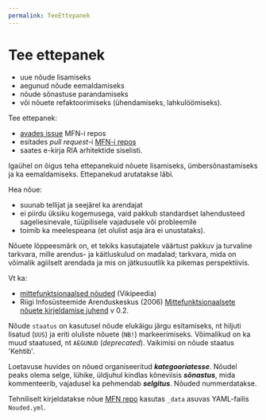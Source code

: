 ```yaml
---
permalink: TeeEttepanek
---
```


# Tee ettepanek

- uue nõude lisamiseks
- aegunud nõude eemaldamiseks
- nõude sõnastuse parandamiseks
- või nõuete refaktoorimiseks (ühendamiseks, lahkulöömiseks).

Tee ettepanek:
- <a href='https://github.com/e-gov/MFN/issues' target='_new'>avades issue</a> MFN-i repos
- esitades _pull request_-i [MFN-i repos](https://github.com/e-gov/MFN/)
- saates e-kirja RIA arhitektide siselisti.

Igaühel on õigus teha ettepanekuid nõuete lisamiseks, ümbersõnastamiseks ja ka eemaldamiseks. Ettepanekud arutatakse läbi. 

Hea nõue:
- suunab tellijat ja seejärel ka arendajat
- ei piirdu üksiku kogemusega, vaid pakkub standardset lahendusteed sageliesinevale, tüüpilisele vajadusele või probleemile
- toimib ka meelespeana (et olulist asja ära ei unustataks).

Nõuete lõppeesmärk on, et tekiks kasutajatele väärtust pakkuv ja turvaline tarkvara, mille arendus- ja käitluskulud on madalad; tarkvara, mida on võimalik agiilselt arendada ja mis on jätkusuutlik ka pikemas perspektiivis.

Vt ka:
- [mittefunktsionaalsed nõuded](https://et.wikipedia.org/wiki/Mittefunktsionaalsed_n%C3%B5uded) (Vikipeedia)
- Riigi Infosüsteemide Arenduskeskus (2006) [Mittefunktsionaalsete nõuete kirjeldamise juhend](https://www.ria.ee/public/publikatsioonid/Mittefunk_nouded.doc) v 0.2.

Nõude `staatus` on kasutusel nõude elukäigu järgu esitamiseks, nt hiljuti lisatud (`UUS`) ja eriti oluliste nõuete (`NB!`) markeerimiseks. Võimalikud on ka muud staatused, nt `AEGUNUD` (_deprecated_). Vaikimisi on nõude staatus 'Kehtib'.

Loetavuse huvides on nõued organiseeritud ___kategooriatesse___. Nõudel peaks olema selge, lühike, üldjuhul kindlas kõneviisis ___sõnastus___, mida kommenteerib, vajadusel ka pehmendab ___selgitus___. Nõuded nummerdatakse.

Tehniliselt kirjeldatakse nõue [MFN repo](https://github.com/e-gov/MFN/) kasutas `_data` asuvas YAML-failis `Nouded.yml`.
